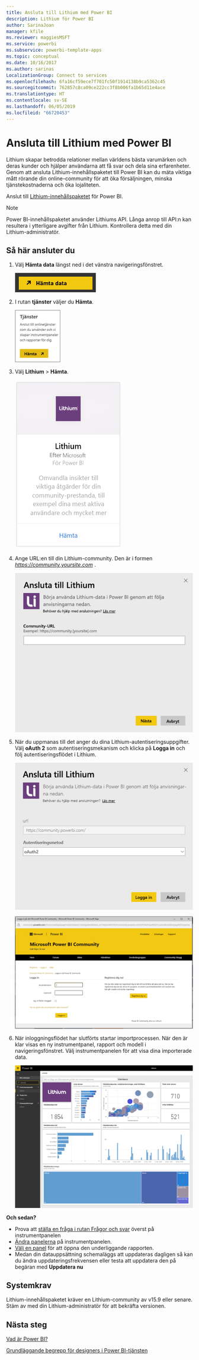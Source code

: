 ```yaml
---
title: Ansluta till Lithium med Power BI
description: Lithium för Power BI
author: SarinaJoan
manager: kfile
ms.reviewer: maggiesMSFT
ms.service: powerbi
ms.subservice: powerbi-template-apps
ms.topic: conceptual
ms.date: 10/16/2017
ms.author: sarinas
LocalizationGroup: Connect to services
ms.openlocfilehash: 6fa16cf59ece7f701fc50f1914138b9ca5362c45
ms.sourcegitcommit: 762857c8ca09ce222cc3f8b006fa1b65d11e4ace
ms.translationtype: HT
ms.contentlocale: sv-SE
ms.lasthandoff: 06/05/2019
ms.locfileid: "66720453"
---
```

# <a name="connect-to-lithium-with-power-bi"></a>Ansluta till Lithium med Power BI
Lithium skapar betrodda relationer mellan världens bästa varumärken och deras kunder och hjälper användarna att få svar och dela sina erfarenheter. Genom att ansluta Lithium-innehållspaketet till Power BI kan du mäta viktiga mått rörande din online-community för att öka försäljningen, minska tjänstekostnaderna och öka lojaliteten. 

Anslut till [Lithium-innehållspaketet](https://app.powerbi.com/getdata/services/lithium) för Power BI.

>[!NOTE]
>Power BI-innehållspaketet använder Lithiums API. Långa anrop till API:n kan resultera i ytterligare avgifter från Lithium. Kontrollera detta med din Lithium-administratör.

## <a name="how-to-connect"></a>Så här ansluter du
1. Välj **Hämta data** längst ned i det vänstra navigeringsfönstret.
   
   ![](media/service-connect-to-lithium/pbi_getdata.png) 
2. I rutan **tjänster** väljer du **Hämta**.
   
   ![](media/service-connect-to-lithium/pbi_getservices.png) 
3. Välj **Lithium** \> **Hämta**.
   
   ![](media/service-connect-to-lithium/lithiumconnect.png)
4. Ange URL:en till din Lithium-community. Den är i formen *https://community.yoursite.com* .
   
   ![](media/service-connect-to-lithium/params.png)
5. När du uppmanas till det anger du dina Lithium-autentiseringsuppgifter. Välj **oAuth 2** som autentiseringsmekanism och klicka på **Logga in** och följ autentiseringsflödet i Lithium.
   
   ![](media/service-connect-to-lithium/creds.png)
   
   ![](media/service-connect-to-lithium/creds2.png)
6. När inloggningsflödet har slutförts startar importprocessen. När den är klar visas en ny instrumentpanel, rapport och modell i navigeringsfönstret. Välj instrumentpanelen för att visa dina importerade data.
   
    ![](media/service-connect-to-lithium/lithium.png)

**Och sedan?**

* Prova att [ställa en fråga i rutan Frågor och svar](consumer/end-user-q-and-a.md) överst på instrumentpanelen
* [Ändra panelerna](service-dashboard-edit-tile.md) på instrumentpanelen.
* [Välj en panel](consumer/end-user-tiles.md) för att öppna den underliggande rapporten.
* Medan din datauppsättning schemaläggs att uppdateras dagligen så kan du ändra uppdateringsfrekvensen eller testa att uppdatera den på begäran med **Uppdatera nu**

## <a name="system-requirements"></a>Systemkrav
Lithium-innehållspaketet kräver en Lithium-community av v15.9 eller senare. Stäm av med din Lithium-administratör för att bekräfta versionen.

## <a name="next-steps"></a>Nästa steg
[Vad är Power BI?](power-bi-overview.md)

[Grundläggande begrepp för designers i Power BI-tjänsten](service-basic-concepts.md)

